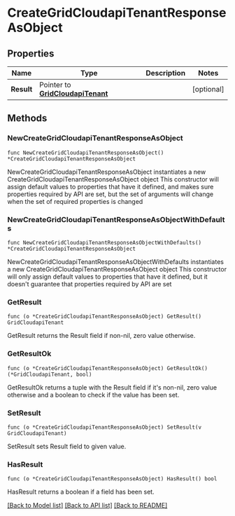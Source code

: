 # CreateGridCloudapiTenantResponseAsObject

## Properties

Name | Type | Description | Notes
------------ | ------------- | ------------- | -------------
**Result** | Pointer to [**GridCloudapiTenant**](GridCloudapiTenant.md) |  | [optional] 

## Methods

### NewCreateGridCloudapiTenantResponseAsObject

`func NewCreateGridCloudapiTenantResponseAsObject() *CreateGridCloudapiTenantResponseAsObject`

NewCreateGridCloudapiTenantResponseAsObject instantiates a new CreateGridCloudapiTenantResponseAsObject object
This constructor will assign default values to properties that have it defined,
and makes sure properties required by API are set, but the set of arguments
will change when the set of required properties is changed

### NewCreateGridCloudapiTenantResponseAsObjectWithDefaults

`func NewCreateGridCloudapiTenantResponseAsObjectWithDefaults() *CreateGridCloudapiTenantResponseAsObject`

NewCreateGridCloudapiTenantResponseAsObjectWithDefaults instantiates a new CreateGridCloudapiTenantResponseAsObject object
This constructor will only assign default values to properties that have it defined,
but it doesn't guarantee that properties required by API are set

### GetResult

`func (o *CreateGridCloudapiTenantResponseAsObject) GetResult() GridCloudapiTenant`

GetResult returns the Result field if non-nil, zero value otherwise.

### GetResultOk

`func (o *CreateGridCloudapiTenantResponseAsObject) GetResultOk() (*GridCloudapiTenant, bool)`

GetResultOk returns a tuple with the Result field if it's non-nil, zero value otherwise
and a boolean to check if the value has been set.

### SetResult

`func (o *CreateGridCloudapiTenantResponseAsObject) SetResult(v GridCloudapiTenant)`

SetResult sets Result field to given value.

### HasResult

`func (o *CreateGridCloudapiTenantResponseAsObject) HasResult() bool`

HasResult returns a boolean if a field has been set.


[[Back to Model list]](../README.md#documentation-for-models) [[Back to API list]](../README.md#documentation-for-api-endpoints) [[Back to README]](../README.md)


